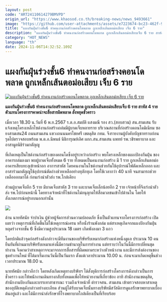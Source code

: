 ```yaml
---
layout: post
code: "ART24110614279BMVPD"
origin_url: "https://www.khaosod.co.th/breaking-news/news_9493661"
image: "https://github.com/user-attachments/assets/e7223674-bc23-462f-9301-e675a499f4d5"
title: "แผงกันฝุ่นร่วงชั้น6 ทำคนงานก่อสร้างคอนโดพลาด ถูกเหล็กเส้นตอม่อเสียบ เจ็บ 6 ราย"
description: "แผงกันฝุ่นร่วงชั้น6 ทำคนงานก่อสร้างคอนโดพลาด ถูกเหล็กเส้นตอม่อเสียบเจ็บ 6 ราย สาหัส 4 ราย ตัวแทนโครงการฯคาดน่าจะสื่อสารผิดพลาด สั่งหยุดชั่วคราว "
category: "HOT_NEWS"
language: "th"
date: 2024-11-06T14:32:52.109Z
---
```


# แผงกันฝุ่นร่วงชั้น6 ทำคนงานก่อสร้างคอนโดพลาด ถูกเหล็กเส้นตอม่อเสียบ เจ็บ 6 ราย

[![แผงกันฝุ่นร่วงชั้น6 ทำคนงานก่อสร้างคอนโดพลาด ถูกเหล็กเส้นตอม่อเสียบ เจ็บ 6 ราย](https://www.khaosod.co.th/wpapp/uploads/2024/11/condosamsen2.jpg "แผงกันฝุ่นร่วงชั้น6 ทำคนงานก่อสร้างคอนโดพลาด ถูกเหล็กเส้นตอม่อเสียบ เจ็บ 6 ราย")](https://www.khaosod.co.th/wpapp/uploads/2024/11/condosamsen2.jpg)

**แผงกันฝุ่นร่วงชั้น6 ทำคนงานก่อสร้างคอนโดพลาด ถูกเหล็กเส้นตอม่อเสียบเจ็บ 6 ราย สาหัส 4 ราย ตัวแทนโครงการฯคาดน่าจะสื่อสารผิดพลาด สั่งหยุดชั่วคราว**

เมื่อเวลา 18.30 น.วันที่ 6 พ.ย.2567 ร.ต.อ.สมบัติ แสงมณี รอง สว.(สอบสวน) สน.สามเสน รับแจ้งเหตุโครงเหล็กไซต์งานก่อสร้างถล่มมีผู้บาดเจ็บหลายราย บริเวณสถานที่ก่อสร้างคอนโดมิเนียม ซอยงสามเสน24 ถนนสามเสน แขวงถนนนครไชยศรี เขตดุสิต กทม. จึงรายงานผู้บังคับบัญชาทราบก่อนรุดไปตรวจสอบพร้อม พ.ต.อ.นิพนธ์ นิธิการุณย์เลิศ ผกก.สน.สามเสน แพทย์ รพ.วชิรพยาบาล และอาสามูลนิธิร่วมกตัญญู

ที่เกิดเหตุเป็นไซต์งานก่อสร้างของคอนโดซึ่งอยู่ระหว่างก่อสร้าง พบโครงเหล็กของแผงป้องกันฝุ่น ของอาคารถล่มลงมา พบผู้บาดเจ็บทั้งหมด 6 ราย ทั้งหมดเป็นคนงานก่อสร้าง มี 1 ราย ถูกเหล็กเส้นตอม่ออาคารเสียบทะลุเข้าหน้าอก อาการสาหัส โดยคนงานในไซต์งานช่วยกันใช้อุปกรณ์ไฟตัดเหล็กออก และอาสาร่วมกตัญญูใช้อุปกรณ์ตัดถ่างช่วยเหลืออย่างทุลักทุเล โดยใช้เวลากว่า 40 นาที จนสามารถช่วยเหลือออกมาได้ ก่อนเร่งนำตัวส่ง รพ.ใกล้เคียง

ส่วนผู้บาดเจ็บอีก 5 ราย มีบาดเจ็บสาหัส 3 ราย และบาดเจ็บเล็กน้อยอีก 2 ราย เจ้าหน้าที่จึงเร่งนำตัวส่ง รพ.ไปก่อนหน้านี้ โดยทางเจ้าหน้าที่ไซต์งานไม่อนุญาตให้สื่อมวลชนเข้าไปด้านใน โดยให้สังเกตการณ์อยู่รอบนอกเท่านั้น

![](https://www.khaosod.co.th/wpapp/uploads/2024/11/1159347_0-696x392.jpg)

ด้าน นายทัศนัย จำปาเงิน ผู้ช่วยผู้จัดการส่วนความปลอดภัย ซึ่งเป็นตัวแทนจากโครงการก่อสร้าง เปิดเผยว่า เหตุการณ์ที่เกิดขึ้นไม่ใช่เหตุการณ์เครน หรือนั่งร้านพังถล่ม แต่สาเหตุเกิดจากแผงป้องกันฝุ่นหลุดร่วงจากชั้น 6 ซึ่งมีความสูงประมาณ 18 เมตร เกิดพังลงมา 3 แถว

โดยปกติแล้วจุดก่อสร้างดังกล่าวจะมีทีมงานของบริษัทรับเหมาก่อสร้างแห่งหนึ่งดูแล ประมาณ 10 คน ยืนยันที่ผ่านมาบริษัทรับเหมาแห่งนี้มีความชำนาญในการทำงาน แต่ทราบว่าในวันนี้มีการเปลี่ยนชุดทำงาน จึงคาดว่าสาเหตุอาจจะมาจากการสื่อสารที่ผิดพลาดระหว่างหัวหน้างาน และมีการส่งต่องานของชุดทำงานใหม่ ที่ได้มาเริ่มงานวันนี้เป็นวันแรก ตั้งแต่เวลาประมาณ 10.00 น. ก่อนจะมาเกิดเหตุขึ้นช่วงเวลาประมาณ 18.00 น.

นายทัศนัย กล่าวอีกว่า โดยหลังเกิดเหตุทางบริษัทฯ ได้สั่งยุติการก่อสร้างโครงการดังกล่าวเป็นการชั่วคราว และให้พนักงานเดินทางกลับทั้งหมดเพื่อให้หน่วยงานที่เกี่ยวข้อง อาทิ สำนักงานเขตดุสิต, สำนักงานป้องกันและบรรเทาสาธารณะ รวมถึงเจ้าหน้าที่ ตำรวจสน. สามเสน เข้าตรวจสอบหาสาเหตุของอุบัติเหตุดังกล่าวอย่างละเอียด ส่วนผู้ได้รับบาดเจ็บนั้นทางบริษัทมีสวัสดิการดูแลรักษาพยาบาลเบื้องต้นอยู่แล้ว และได้มีการนำส่งรักษาที่โรงพยาบาลใกล้เคียงเป็นที่เรียบร้อย